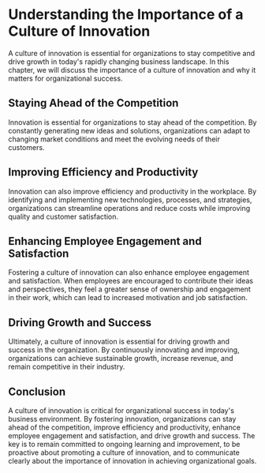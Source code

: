 Understanding the Importance of a Culture of Innovation
================================================================================

A culture of innovation is essential for organizations to stay competitive and drive growth in today's rapidly changing business landscape. In this chapter, we will discuss the importance of a culture of innovation and why it matters for organizational success.

Staying Ahead of the Competition
--------------------------------

Innovation is essential for organizations to stay ahead of the competition. By constantly generating new ideas and solutions, organizations can adapt to changing market conditions and meet the evolving needs of their customers.

Improving Efficiency and Productivity
-------------------------------------

Innovation can also improve efficiency and productivity in the workplace. By identifying and implementing new technologies, processes, and strategies, organizations can streamline operations and reduce costs while improving quality and customer satisfaction.

Enhancing Employee Engagement and Satisfaction
----------------------------------------------

Fostering a culture of innovation can also enhance employee engagement and satisfaction. When employees are encouraged to contribute their ideas and perspectives, they feel a greater sense of ownership and engagement in their work, which can lead to increased motivation and job satisfaction.

Driving Growth and Success
--------------------------

Ultimately, a culture of innovation is essential for driving growth and success in the organization. By continuously innovating and improving, organizations can achieve sustainable growth, increase revenue, and remain competitive in their industry.

Conclusion
----------

A culture of innovation is critical for organizational success in today's business environment. By fostering innovation, organizations can stay ahead of the competition, improve efficiency and productivity, enhance employee engagement and satisfaction, and drive growth and success. The key is to remain committed to ongoing learning and improvement, to be proactive about promoting a culture of innovation, and to communicate clearly about the importance of innovation in achieving organizational goals.
